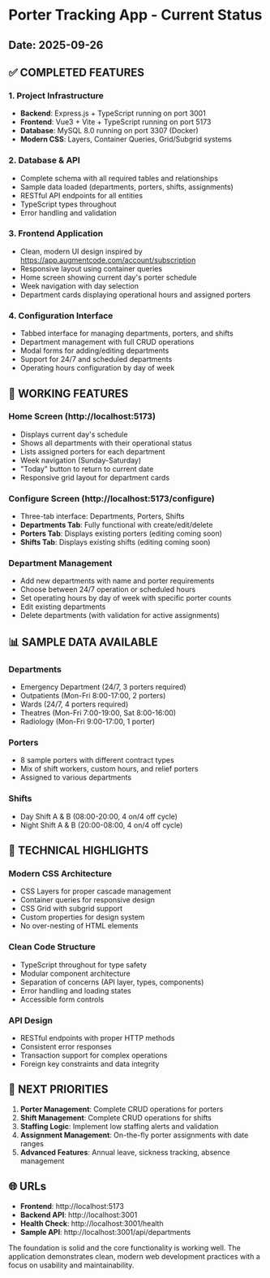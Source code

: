 # Porter Tracking App - Current Status

## Date: 2025-09-26

## ✅ COMPLETED FEATURES

### 1. Project Infrastructure
- **Backend**: Express.js + TypeScript running on port 3001
- **Frontend**: Vue3 + Vite + TypeScript running on port 5173  
- **Database**: MySQL 8.0 running on port 3307 (Docker)
- **Modern CSS**: Layers, Container Queries, Grid/Subgrid systems

### 2. Database & API
- Complete schema with all required tables and relationships
- Sample data loaded (departments, porters, shifts, assignments)
- RESTful API endpoints for all entities
- TypeScript types throughout
- Error handling and validation

### 3. Frontend Application
- Clean, modern UI design inspired by https://app.augmentcode.com/account/subscription
- Responsive layout using container queries
- Home screen showing current day's porter schedule
- Week navigation with day selection
- Department cards displaying operational hours and assigned porters

### 4. Configuration Interface
- Tabbed interface for managing departments, porters, and shifts
- Department management with full CRUD operations
- Modal forms for adding/editing departments
- Support for 24/7 and scheduled departments
- Operating hours configuration by day of week

## 🚀 WORKING FEATURES

### Home Screen (http://localhost:5173)
- Displays current day's schedule
- Shows all departments with their operational status
- Lists assigned porters for each department
- Week navigation (Sunday-Saturday)
- "Today" button to return to current date
- Responsive grid layout for department cards

### Configure Screen (http://localhost:5173/configure)
- Three-tab interface: Departments, Porters, Shifts
- **Departments Tab**: Fully functional with create/edit/delete
- **Porters Tab**: Displays existing porters (editing coming soon)
- **Shifts Tab**: Displays existing shifts (editing coming soon)

### Department Management
- Add new departments with name and porter requirements
- Choose between 24/7 operation or scheduled hours
- Set operating hours by day of week with specific porter counts
- Edit existing departments
- Delete departments (with validation for active assignments)

## 📊 SAMPLE DATA AVAILABLE

### Departments
- Emergency Department (24/7, 3 porters required)
- Outpatients (Mon-Fri 8:00-17:00, 2 porters)
- Wards (24/7, 4 porters required)
- Theatres (Mon-Fri 7:00-19:00, Sat 8:00-16:00)
- Radiology (Mon-Fri 9:00-17:00, 1 porter)

### Porters
- 8 sample porters with different contract types
- Mix of shift workers, custom hours, and relief porters
- Assigned to various departments

### Shifts
- Day Shift A & B (08:00-20:00, 4 on/4 off cycle)
- Night Shift A & B (20:00-08:00, 4 on/4 off cycle)

## 🔧 TECHNICAL HIGHLIGHTS

### Modern CSS Architecture
- CSS Layers for proper cascade management
- Container queries for responsive design
- CSS Grid with subgrid support
- Custom properties for design system
- No over-nesting of HTML elements

### Clean Code Structure
- TypeScript throughout for type safety
- Modular component architecture
- Separation of concerns (API layer, types, components)
- Error handling and loading states
- Accessible form controls

### API Design
- RESTful endpoints with proper HTTP methods
- Consistent error responses
- Transaction support for complex operations
- Foreign key constraints and data integrity

## 🎯 NEXT PRIORITIES

1. **Porter Management**: Complete CRUD operations for porters
2. **Shift Management**: Complete CRUD operations for shifts  
3. **Staffing Logic**: Implement low staffing alerts and validation
4. **Assignment Management**: On-the-fly porter assignments with date ranges
5. **Advanced Features**: Annual leave, sickness tracking, absence management

## 🌐 URLs
- **Frontend**: http://localhost:5173
- **Backend API**: http://localhost:3001
- **Health Check**: http://localhost:3001/health
- **Sample API**: http://localhost:3001/api/departments

The foundation is solid and the core functionality is working well. The application demonstrates clean, modern web development practices with a focus on usability and maintainability.
